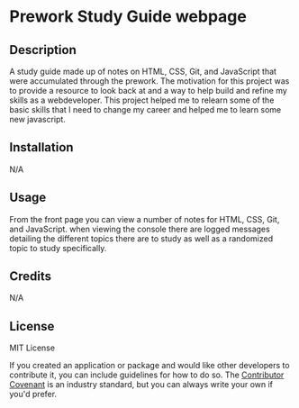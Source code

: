 # Prework Study Guide webpage

## Description

A study guide made up of notes on HTML, CSS, Git, and JavaScript that were accumulated through the prework. 
The motivation for this project was to provide a resource to look back at and a way to help build and refine my 
skills as a webdeveloper. This project helped me to relearn some of the basic skills that I need to change my career
and helped me to learn some new javascript. 

## Installation

N/A

## Usage

From the front page you can view a number of notes for HTML, CSS, Git, and JavaScript. when viewing the console there are logged messages detailing the different topics there are to study as well as a randomized topic to study specifically. 

## Credits

N/A

## License

MIT License


If you created an application or package and would like other developers to contribute it, you can include guidelines for how to do so. The [Contributor Covenant](https://www.contributor-covenant.org/) is an industry standard, but you can always write your own if you'd prefer.
